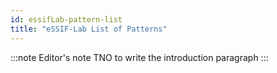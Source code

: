 ```yaml
---
id: essifLab-pattern-list
title: "eSSIF-Lab List of Patterns"
---
```


:::note Editor's note
TNO to write the introduction paragraph
:::
